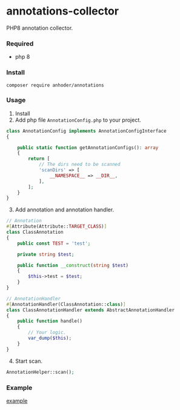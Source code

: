 # annotations-collector

PHP8 annotation collector.

### Required

* php 8

### Install

```shell
composer require anhoder/annotations
```

### Usage

1. Install
2. Add php file `AnnotationConfig.php` to your project.

```php
class AnnotationConfig implements AnnotationConfigInterface
{

    public static function getAnnotationConfigs(): array
    {
        return [
            // The dirs need to be scanned
            'scanDirs' => [
                __NAMESPACE__ => __DIR__,
            ],
        ];
    }
}
```
3. Add annotation and annotation handler.

```php
// Annotation
#[Attribute(Attribute::TARGET_CLASS)]
class ClassAnnotation
{
    public const TEST = 'test';

    private string $test;

    public function __construct(string $test)
    {
        $this->test = $test;
    }
}

// AnnotationHandler
#[AnnotationHandler(ClassAnnotation::class)]
class ClassAnnotationHandler extends AbstractAnnotationHandler
{
    public function handle()
    {
        // Your logic.
        var_dump($this);
    }
}
```
4. Start scan.

```php
AnnotationHelper::scan();
```

### Example

[example](./tests)


